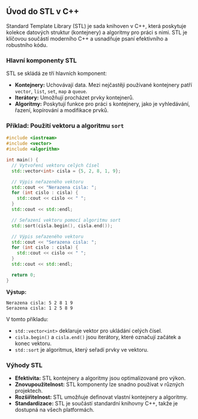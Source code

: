 ## Úvod do STL v C++

Standard Template Library (STL) je sada knihoven v C++, která poskytuje kolekce datových struktur (kontejnery) a algoritmy pro práci s nimi. STL je klíčovou součástí moderního C++ a usnadňuje psaní efektivního a robustního kódu.

### Hlavní komponenty STL

STL se skládá ze tří hlavních komponent:

* **Kontejnery:** Uchovávají data. Mezi nejčastěji používané kontejnery patří `vector`, `list`, `set`, `map` a `queue`.
* **Iterátory:** Umožňují procházet prvky kontejnerů.
* **Algoritmy:** Poskytují funkce pro práci s kontejnery, jako je vyhledávání, řazení, kopírování a modifikace prvků.

### Příklad: Použití vektoru a algoritmu `sort`

```c++
#include <iostream>
#include <vector>
#include <algorithm>

int main() {
  // Vytvoření vektoru celých čísel
  std::vector<int> cisla = {5, 2, 8, 1, 9};

  // Výpis neřazeného vektoru
  std::cout << "Nerazena cisla: ";
  for (int cislo : cisla) {
    std::cout << cislo << " ";
  }
  std::cout << std::endl;

  // Seřazení vektoru pomocí algoritmu sort
  std::sort(cisla.begin(), cisla.end());

  // Výpis seřazeného vektoru
  std::cout << "Serazena cisla: ";
  for (int cislo : cisla) {
    std::cout << cislo << " ";
  }
  std::cout << std::endl;

  return 0;
}
```

**Výstup:**

```
Nerazena cisla: 5 2 8 1 9 
Serazena cisla: 1 2 5 8 9 
```

V tomto příkladu:

* `std::vector<int>` deklaruje vektor pro ukládání celých čísel.
* `cisla.begin()` a `cisla.end()` jsou iterátory, které označují začátek a konec vektoru.
* `std::sort` je algoritmus, který seřadí prvky ve vektoru.

### Výhody STL

* **Efektivita:** STL kontejnery a algoritmy jsou optimalizované pro výkon.
* **Znovupoužitelnost:** STL komponenty lze snadno používat v různých projektech.
* **Rozšiřitelnost:** STL umožňuje definovat vlastní kontejnery a algoritmy.
* **Standardizace:** STL je součástí standardní knihovny C++, takže je dostupná na všech platformách.
